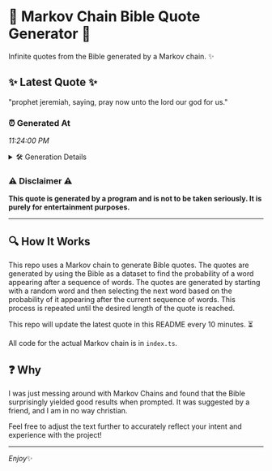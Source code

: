 # 📖 Markov Chain Bible Quote Generator 📖

Infinite quotes from the Bible generated by a Markov chain. ✨

## ✨ Latest Quote ✨
"prophet jeremiah, saying, pray now unto the lord our god for us."

### ⏰ Generated At
*11:24:00 PM*

<details>
    <summary>🛠️ Generation Details</summary>
    <p>
        <strong>🌱 Seed:</strong> prophet<br>
        <strong>🔄 Iterations:</strong> 11<br>
        <strong>📜 Context History:</strong><br>[ prophet ]: jeremiah,<br>[ prophet, jeremiah, ]: saying,<br>[ prophet, jeremiah,, saying, ]: pray<br>[ prophet, jeremiah,, saying,, pray ]: now<br>[ prophet, jeremiah,, saying,, pray, now ]: unto<br>[ prophet, jeremiah,, saying,, pray, now, unto ]: the<br>[ jeremiah,, saying,, pray, now, unto, the ]: lord<br>[ saying,, pray, now, unto, the, lord ]: our<br>[ pray, now, unto, the, lord, our ]: god<br>[ now, unto, the, lord, our, god ]: for<br>[ unto, the, lord, our, god, for ]: us.<br>
    </p>
</details>

### ⚠️ Disclaimer ⚠️
**This quote is generated by a program and is not to be taken seriously. It is purely for entertainment purposes.**

---

## 🔍 How It Works

This repo uses a Markov chain to generate Bible quotes. The quotes are generated by using the Bible as a dataset to find the probability of a word appearing after a sequence of words. The quotes are generated by starting with a random word and then selecting the next word based on the probability of it appearing after the current sequence of words. This process is repeated until the desired length of the quote is reached.

This repo will update the latest quote in this README every 10 minutes. ⏳

All code for the actual Markov chain is in `index.ts`.

## ❓ Why

I was just messing around with Markov Chains and found that the Bible surprisingly yielded good results when prompted. 
It was suggested by a friend, and I am in no way christian.

Feel free to adjust the text further to accurately reflect your intent and experience with the project!

---

*Enjoy*✨
